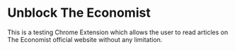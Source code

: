# Unblock The Economist

This is a testing Chrome Extension which allows the user to read articles on The Economist official website without any limitation.
